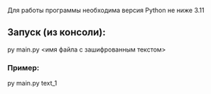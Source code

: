 Для работы программы необходима версия Python не ниже 3.11
## Запуск (из консоли): 
py main.py <имя файла с зашифрованным текстом>
### Пример:
py main.py text_1

